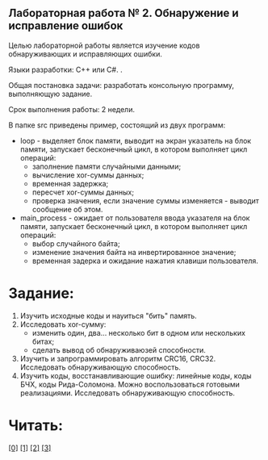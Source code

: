 ## Лабораторная работа № 2. Обнаружение и исправление ошибок

Целью лабораторной работы является изучение кодов обнаруживающих и исправляющих ошибки.

Языки разработки: С++ или С#. .

Общая постановка задачи: разработать консольную программу, выполняющую задание.

Срок выполнения работы: 2 недели.

В папке src приведены пример, состоящий из двух программ:

- loop - выделяет блок памяти, выводит на экран указатель на блок памяти, запускает бесконечный цикл, в котором выполняет цикл операций:
    - заполнение памяти случайными данными;
    - вычисление xor-суммы данных;
    - временная задержка;
    - пересчет xor-суммы данных;
    - проверка значения, если значение суммы изменяется - выводит сообщение об этом.
- main_process - ожидает от пользователя ввода указателя на блок памяти, запускает бесконечный цикл, в котором выполняет цикл операций:
    - выбор случайного байта;
    - изменение значения байта на инвертированное значение;
    - временная задерка и ожидание нажатия клавиши пользователя.

# Задание:

1. Изучить исходные коды и науиться "бить" память.
2. Исследовать xor-сумму:
    - изменить один, два... несколько бит в одном или нескольких битах;
    - сделать вывод об обнаруживаюзей способности.
3. Изучить и запрограммировать алгоритм CRC16, CRC32. Исследовать обнаруживающую способность.
4. Изучить коды, восстанавливающие ошибку: линейные коды, коды БЧХ, коды Рида-Соломона. Можно воспользоваться готовыми реализациями. Исследовать обнаруживающую способность.


# Читать:

[[0]](http://publ.lib.ru/ARCHIVES/B/BLEYHUT_Richard_E/_Bleyhut_R.E..html)
[[1]](https://ru.wikipedia.org/wiki/%D0%9A%D0%BE%D1%80%D1%80%D0%B5%D0%BA%D1%82%D0%B8%D1%80%D1%83%D1%8E%D1%89%D0%B8%D0%B9_%D0%BA%D0%BE%D0%B4)
[[2]](https://habr.com/ru/articles/328202/)
[[3]](https://habr.com/ru/companies/yadro/articles/336286/)

